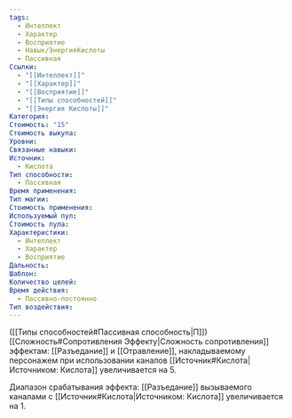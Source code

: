 ```yaml
---
tags:
  - Интеллект
  - Характер
  - Восприятие
  - Навык/ЭнергияКислоты
  - Пассивная
Ссылки:
  - "[[Интеллект]]"
  - "[[Характер]]"
  - "[[Восприятие]]"
  - "[[Типы способностей]]"
  - "[[Энергия Кислоты]]"
Категория: 
Стоимость: "15"
Стоимость выкупа: 
Уровни: 
Связанные навыки: 
Источник:
  - Кислота
Тип способности:
  - Пассивная
Время применения: 
Тип магии: 
Стоимость применения: 
Используемый пул: 
Стоимость пула: 
Характеристики:
  - Интеллект
  - Характер
  - Восприятие
Дальность: 
Шаблон: 
Количество целей: 
Время действия:
  - Пассивно-постоянно
Тип воздействия:
---
```

([[Типы способностей#Пассивная способность|П]]) [[Сложность#Cопротивления Эффекту|Сложность сопротивления]] эффектам: [[Разъедание]] и [[Отравление]], накладываемому персонажем при использовании каналов [[Источник#Кислота|Источником: Кислота]] увеличивается на 5.

Диапазон срабатывания эффекта: [[Разъедание]] вызываемого каналами с [[Источник#Кислота|Источником: Кислота]]  увеличивается на 1.